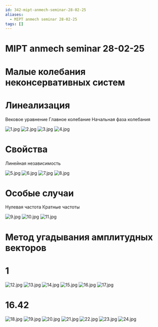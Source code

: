 ```yaml
---
id: 342-mipt-anmech-seminar-28-02-25
aliases:
  - MIPT anmech seminar 28-02-25
tags: []
---
```


# MIPT anmech seminar 28-02-25

# Малые колебания неконсервативных систем

# Линеализация

Вековое уравнение
Главное колебание
Начальная фаза колебания

![1.jpg](assets/imgs/IMG_20250228_170818_edit_223004286825085.jpg)
![2.jpg](assets/imgs/IMG_20250228_171232_edit_223018642287476.jpg)
![3.jpg](assets/imgs/IMG_20250228_171239_edit_223029765108982.jpg)
![4.jpg](assets/imgs/IMG_20250228_171616_edit_223066539623395.jpg)

# Свойства

Линейная независимость

![5.jpg](assets/imgs/IMG_20250228_172032_edit_223078215756932.jpg)
![6.jpg](assets/imgs/IMG_20250228_172431_edit_223100430903799.jpg)
![7.jpg](assets/imgs/IMG_20250228_172834_edit_223350509249745.jpg)
![8.jpg](assets/imgs/IMG_20250228_172839_edit_223366254587135.jpg)

# Особые случаи

Нулевая частота
Кратные частоты

![9.jpg](assets/imgs/IMG_20250228_173131_edit_223708641066431.jpg)
![10.jpg](assets/imgs/IMG_20250228_173437_edit_223728921465225.jpg)
![11.jpg](assets/imgs/IMG_20250228_173701_edit_224390222624504.jpg)

# Метод угадывания амплитудных векторов

# 1

![12.jpg](assets/imgs/IMG_20250228_173707_edit_224407644687623.jpg)
![13.jpg](assets/imgs/IMG_20250228_174225_edit_224425663606626.jpg)
![14.jpg](assets/imgs/IMG_20250228_174334_edit_224443437907557.jpg)
![15.jpg](assets/imgs/IMG_20250228_174517_edit_224457545090520.jpg)
![16.jpg](assets/imgs/IMG_20250228_175425_edit_225593928365556.jpg)
![17.jpg](assets/imgs/IMG_20250228_175647_edit_225609478062112.jpg)

# 16.42

![18.jpg](assets/imgs/IMG_20250228_180254_edit_225630576400698.jpg)
![19.jpg](assets/imgs/IMG_20250228_180300_edit_225665354217716.jpg)
![20.jpg](assets/imgs/IMG_20250228_180850_edit_226049376757882.jpg)
![21.jpg](assets/imgs/IMG_20250228_180855_edit_226036374023877.jpg)
![22.jpg](assets/imgs/IMG_20250228_181020_edit_226024931798360.jpg)
![23.jpg](assets/imgs/IMG_20250228_181419_edit_226013945802791.jpg)
![24.jpg](assets/imgs/IMG_20250228_181503_edit_225997849918006.jpg)

